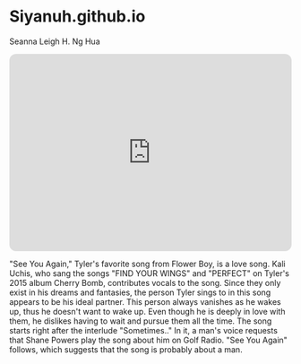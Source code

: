# Siyanuh.github.io
Seanna Leigh H. Ng Hua



<iframe style="border-radius:12px" src="https://open.spotify.com/embed/track/7KA4W4McWYRpgf0fWsJZWB?utm_source=generator" width="100%" height="352" frameBorder="0" allowfullscreen="" allow="autoplay; clipboard-write; encrypted-media; fullscreen; picture-in-picture" loading="lazy"></iframe>

"See You Again," Tyler's favorite song from Flower Boy, is a love song. Kali Uchis, who sang the songs "FIND YOUR WINGS" and "PERFECT" on Tyler's 2015 album Cherry Bomb, contributes vocals to the song. Since they only exist in his dreams and fantasies, the person Tyler sings to in this song appears to be his ideal partner. This person always vanishes as he wakes up, thus he doesn't want to wake up. Even though he is deeply in love with them, he dislikes having to wait and pursue them all the time. The song starts right after the interlude "Sometimes.." In it, a man's voice requests that Shane Powers play the song about him on Golf Radio. "See You Again" follows, which suggests that the song is probably about a man.
